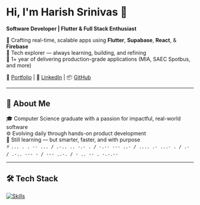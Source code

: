 # Hi, I'm Harish Srinivas 👋  
**Software Developer | Flutter & Full Stack Enthusiast**

🔧 Crafting real-time, scalable apps using **Flutter**, **Supabase**, **React**, & **Firebase**  
🧠 Tech explorer — always learning, building, and refining  
🚀 1+ year of delivering production-grade applications (MIA, SAEC Spotbus, and more)

📎 [Portfolio](https://harishsrinivas.netlify.app)  | 🔗 [LinkedIn](https://linkedin.com/in/harishsrinivas-sr) | 📦 [GitHub](https://github.com/Harish-Srinivas-07)

---

## 🧭 About Me  
🎓 Computer Science graduate with a passion for impactful, real-world software  
⚙️ Evolving daily through hands-on product development  
🧠 Still learning — but smarter, faster, and with purpose  
⚡ `... . . -- ... / .-.. .. -.- . / -.-- --- ..- / .... .- ...- . / .- / .-.. --- - / --- ..-. / - .. -- . -.-.--`

---

## 🛠️ Tech Stack  

<p align="left">
  <a href="https://harishsrinivas.netlify.app">
    <img src="https://skillicons.dev/icons?i=flutter,supabase,react,tailwindcss,vite,express,python,c,figma,firebase,postman,github,androidstudio" alt="Skills" />
  </a>
</p>

